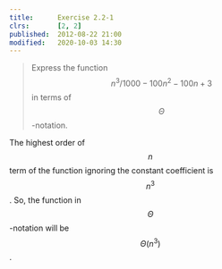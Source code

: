 ```yaml
---
title:      Exercise 2.2-1
clrs:       [2, 2]
published:  2012-08-22 21:00
modified:   2020-10-03 14:30
---
```


> Express the function $$n^3/1000 - 100n^2 - 100n + 3$$ in terms of $$\Theta$$-notation.

The highest order of $$n$$ term of the function ignoring the constant coefficient is $$n^3$$. So, the function in $$\Theta$$-notation will be $$\Theta(n^3)$$.
